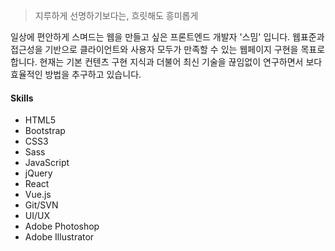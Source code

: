 > 지루하게 선명하기보다는, 흐릿해도 흥미롭게



일상에 편안하게 스며드는 웹을 만들고 싶은 프론트엔드 개발자 '스밈' 입니다.
웹표준과 접근성을 기반으로 클라이언트와 사용자 모두가 만족할 수 있는 웹페이지 구현을 목표로 합니다.
현재는 기본 컨텐츠 구현 지식과 더불어 최신 기술을 끊임없이 연구하면서 보다 효율적인 방법을 추구하고 있습니다.



#### Skills

- HTML5
- Bootstrap
- CSS3
- Sass
- JavaScript
- jQuery
- React
- Vue.js
- Git/SVN
- UI/UX
- Adobe Photoshop
- Adobe Illustrator

